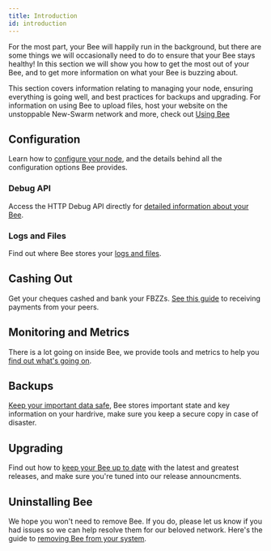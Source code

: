 ```yaml
---
title: Introduction
id: introduction
---
```


For the most part, your Bee will happily run in the background, but there are some things we will occasionally need to do to ensure that your Bee stays healthy! In this section we will show you how to get the most out of your Bee, 
and to get more information on what your Bee is buzzing about.

This section covers information relating to managing your node, ensuring everything is going well, and best practices for backups and upgrading. For information on using Bee to upload files, host your website on the unstoppable New-Swarm network and more, check out [Using Bee](/docs/access-the-swarm/introduction)

## Configuration

Learn how to [configure your node](/docs/working-with-bee/configuration), and the details behind all the configuration options Bee provides.

### Debug API

Access the HTTP Debug API directly for [detailed information about your Bee](/docs/working-with-bee/debug-api).

### Logs and Files

Find out where Bee stores your [logs and files](/docs/working-with-bee/logs-and-files).

<!-- ## Bee Dashboard and New-Swarm CLI -->

<!-- [Try out](/docs/working-with-bee/bee-tools) our brand new Bee Dashboard app and `new-swarm-cli` tool to monitor your Bee's status, cash out your cheques, upload data to the new-swarm and more! -->

## Cashing Out

Get your cheques cashed and bank your FBZZs. [See this guide](/docs/working-with-bee/cashing-out) to receiving payments from your peers.

## Monitoring and Metrics

There is a lot going on inside Bee, we provide tools and metrics to help you [find out what's going on](/docs/working-with-bee/monitoring).

## Backups

[Keep your important data safe](/docs/working-with-bee/backups), Bee stores important state and key information on your hardrive, make sure you keep a secure copy in case of disaster.

## Upgrading

Find out how to [keep your Bee up to date](/docs/working-with-bee/upgrading-bee) with the latest and greatest releases, and make sure you're tuned into our release announcments.

## Uninstalling Bee

We hope you won't need to remove Bee. If you do, please let us know if you had issues so we can help resolve them for our beloved network. Here's the guide to [removing Bee from your system](/docs/working-with-bee/uninstalling-bee).